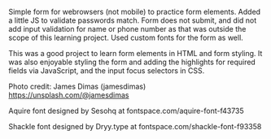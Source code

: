 Simple form for webrowsers (not mobile) to practice form elements. Added a little JS to validate passwords match. Form does not submit, and did not add input validation for name or phone number as that was outside the scope of this learning project. Used custom fonts for the form as well.

This was a good project to learn form elements in HTML and form styling. It was also enjoyable styling the form and adding the highlights for required fields via JavaScript, and the input focus selectors in CSS.


Photo credit: James Dimas (jamesdimas) https://unsplash.com/@jamesdimas

Aquire font designed by Sesohq at fontspace.com/aquire-font-f43735

Shackle font designed by Dryy.type at fontspace.com/shackle-font-f93358